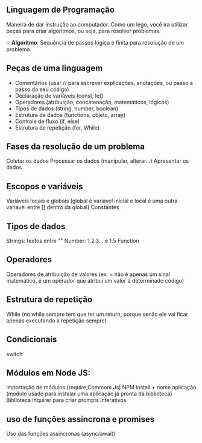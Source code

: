 ## Linguagem de Programação

Maneira de dar instrução ao computador.
Como um lego, você ira utilizar peças para criar algoritmos, ou seja, para resolver problemas.

💡 **Algoritmo**:  Sequência de passos lógica e finita para resolução de um problema.

## Peças de uma linguagem

- Comentários (usar // para escrever explicações, anotações, ou passo a passo do seu código)
- Declaração de variáveis (const, let)
- Operadores (atribuição, concatenação, matemáticos, lógicos)
- Tipos de dados (string, number, boolean)
- Estrutura de dados (functions, objetc, array)
- Controle de fluxo (if, else)
- Estrutura de repetição (for, While)

## Fases da resolução de um problema

Coletar os dados
Processar os dados (manipular, alterar...)
Apresentar os dados

## Escopos e variáveis
Variáveis locais e globais (global é variavel inicial e local é uma outra variável entre [] dentro da global)
Constantes

## Tipos de dados
Strings: textos entre ""
Number: 1,2,3... e 1.5
Function

## Operadores
Operadores de atribuição de valores (ex: = não é apenas um sinal matemático, é um operador que atribui um valor á determinado código)

## Estrutura de repetição 

While (no while sempre tem que ter um return, porque senão ele vai ficar apenas executando a repetição sempre)

## Condicionais
switch

## Módulos em Node JS:
importação de módulos (require,Commom Js)
 NPM install + nome aplicação (modulo usado para instalar uma aplicação já pronta da biblioteca)
Biblioteca inquirer para criar prompts interativos

## uso de funções assincrona e promises
Uso das funções assíncronas (async/await)


